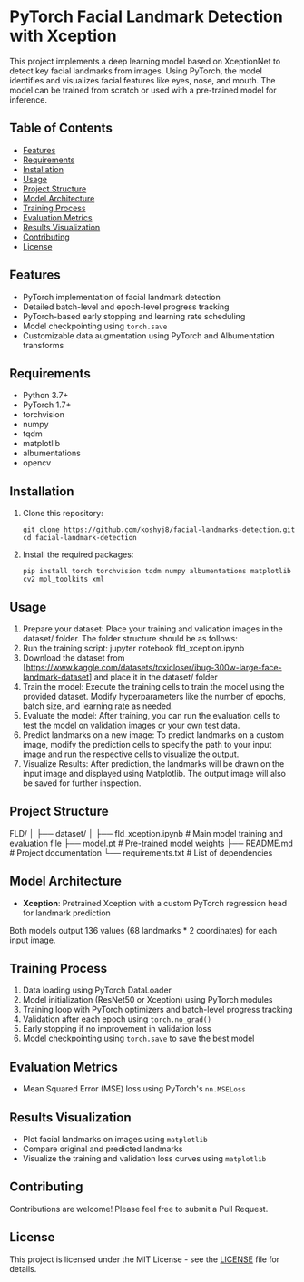 # PyTorch Facial Landmark Detection with Xception

This project implements a deep learning model based on XceptionNet to detect key facial landmarks from images. Using PyTorch, the model identifies and visualizes facial features like eyes, nose, and mouth. The model can be trained from scratch or used with a pre-trained model for inference.

## Table of Contents
- [Features](#features)
- [Requirements](#requirements)
- [Installation](#installation)
- [Usage](#usage)
- [Project Structure](#project-structure)
- [Model Architecture](#model-architecture)
- [Training Process](#training-process)
- [Evaluation Metrics](#evaluation-metrics)
- [Results Visualization](#results-visualization)
- [Contributing](#contributing)
- [License](#license)

## Features

- PyTorch implementation of facial landmark detection
- Detailed batch-level and epoch-level progress tracking
- PyTorch-based early stopping and learning rate scheduling
- Model checkpointing using `torch.save`
- Customizable data augmentation using PyTorch and Albumentation transforms

## Requirements

- Python 3.7+
- PyTorch 1.7+
- torchvision
- numpy
- tqdm
- matplotlib
- albumentations
- opencv

## Installation

1. Clone this repository:
   ```
   git clone https://github.com/koshyj8/facial-landmarks-detection.git
   cd facial-landmark-detection
   ```

2. Install the required packages:
   ```
   pip install torch torchvision tqdm numpy albumentations matplotlib cv2 mpl_toolkits xml
   ```

## Usage

1. Prepare your dataset:
   Place your training and validation images in the dataset/ folder. The folder structure should be as follows:
2. Run the training script:
   jupyter notebook fld_xception.ipynb
3. Download the dataset from [https://www.kaggle.com/datasets/toxicloser/ibug-300w-large-face-landmark-dataset] and place it in the dataset/ folder
4. Train the model:
   Execute the training cells to train the model using the provided dataset. Modify hyperparameters like the number of epochs, batch size, and learning rate as needed.
5. Evaluate the model:
   After training, you can run the evaluation cells to test the model on validation images or your own test data.
6. Predict landmarks on a new image:
   To predict landmarks on a custom image, modify the prediction cells to specify the path to your input image and run the respective cells to visualize the output.
7. Visualize Results:
   After prediction, the landmarks will be drawn on the input image and displayed using Matplotlib. The output image will also be saved for further inspection.
   
## Project Structure

FLD/
│
├── dataset/
│
├── fld_xception.ipynb          # Main model training and evaluation file
├── model.pt                    # Pre-trained model weights
├── README.md                   # Project documentation
└── requirements.txt            # List of dependencies


## Model Architecture

- **Xception**: Pretrained Xception with a custom PyTorch regression head for landmark prediction

Both models output 136 values (68 landmarks * 2 coordinates) for each input image.

## Training Process

1. Data loading using PyTorch DataLoader
2. Model initialization (ResNet50 or Xception) using PyTorch modules
3. Training loop with PyTorch optimizers and batch-level progress tracking
4. Validation after each epoch using `torch.no_grad()`
6. Early stopping if no improvement in validation loss
7. Model checkpointing using `torch.save` to save the best model

## Evaluation Metrics

- Mean Squared Error (MSE) loss using PyTorch's `nn.MSELoss`

## Results Visualization

- Plot facial landmarks on images using `matplotlib`
- Compare original and predicted landmarks
- Visualize the training and validation loss curves using `matplotlib`

## Contributing

Contributions are welcome! Please feel free to submit a Pull Request.

## License

This project is licensed under the MIT License - see the [LICENSE](LICENSE) file for details.

